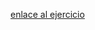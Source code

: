 [enlace al ejercicio](https://leetcode.com/problems/find-the-index-of-the-first-occurrence-in-a-string/description)
